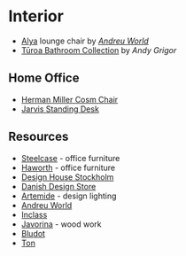# Interior

- [Alya](https://www.andreuworld.com/product/Alya) lounge chair by _[Andreu World](https://www.andreuworld.com/)_
- [Tūroa Bathroom Collection](https://bestawards.co.nz/product/consumer/methven-global-design-innovation-team/turoa-bathroom-collection/) by _Andy Grigor_


## Home Office

- [Herman Miller Cosm Chair](https://www.hermanmiller.com/en_eur/products/seating/office-chairs/cosm-chairs/)
- [Jarvis Standing Desk](https://www.fully.com/en-eu/jarvis-adjustable-height-desk-bamboo.html)

## Resources

- [Steelcase](https://www.steelcase.com/) - office furniture
- [Haworth](https://www.haworth.com/eu/en.html) - office furniture
- [Design House Stockholm](https://www.designhousestockholm.com/)
- [Danish Design Store](https://www.danishdesignstore.com/)
- [Artemide](https://www.artemide.com/en/home) - design lighting
- [Andreu World](https://www.andreuworld.com/)
- [Inclass](https://inclass.es/)
- [Javorina](https://www.javorina.sk/) - wood work
- [Bludot](https://www.bludot.com/bestsellers.html)
- [Ton](https://www.ton.eu/en/)

